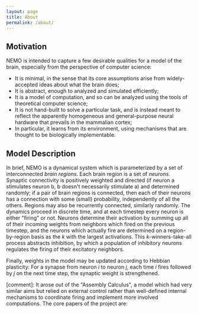 ```yaml
---
layout: page
title: About
permalink: /about/
---
```

## Motivation

NEMO is intended to capture a few desirable qualities for a model of the brain, especially from the perspective of computer science:

* It is minimal, in the sense that its core assumptions arise from widely-accepted ideas about what the brain does;
* It is abstract, enough to analyzed and simulated efficiently;
* It is a model of computation, and so can be analyzed using the tools of theoretical computer science;
* It is not hand-built to solve a particular task, and is instead meant to reflect the apparently homogeneous and general-purpose neural hardware  that prevails in the mammalian cortex;
* In particular, it learns from its environment, using mechanisms that are thought to be biologically implementable.

## Model Description

In brief, NEMO is a dynamical system which is parameterized by a set of interconnected *brain regions*. Each brain region is a set of *neurons*. Synaptic connectivity is positively weighted and directed (if neuron a stimulates neuron b, b doesn't necessarily stimulate a) and determined randomly; if a pair of brain regions is connected, then each of their neurons has a connection with some (small) probability, independently of all the others. Regions may also be recurrently connected, similarly randomly. The dynamics proceed in discrete time, and at each timestep every neuron is either "firing" or not. Neurons determine their activation by summing up all of their incoming weights from neighbors which fired on the previous timestep, and the neurons which actually fire are determined on a region-by-region basis as the *k* with the largest activations. This *k*-winners-take-all process abstracts inhibition, by which a population of inhibitory neurons regulates the firing of their excitatory neighbors.

Finally, weights in the model may be updated according to Hebbian plasticity: For a synapse from neuron *i* to neuron *j*, each time *i* fires followed by *j* on the next time step, the synaptic weight is strengthened. 

[comment]: It arose out of the "Assembly Calculus", a model which had very similar aims but relied on external control rather than well-defined internal mechanisms to coordinate firing and implement more involved computations. The core papers of the project are:

